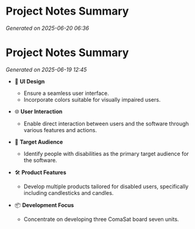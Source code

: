 # Project Notes Summary

*Generated on 2025-06-20 06:36*

# Project Notes Summary

*Generated on 2025-06-19 12:45*

- 🎨 **UI Design**
  - Ensure a seamless user interface.
  - Incorporate colors suitable for visually impaired users.

- 🌐 **User Interaction**
  - Enable direct interaction between users and the software through various features and actions.

- 🎯 **Target Audience**
  - Identify people with disabilities as the primary target audience for the software.

- 🛠️ **Product Features**
  - Develop multiple products tailored for disabled users, specifically including candlesticks and candles.

- 📦 **Development Focus**
  - Concentrate on developing three ComaSat board seven units.